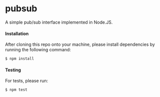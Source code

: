 # pubsub
A simple pub/sub interface implemented in Node.JS.

#### Installation

After cloning this repo onto your machine, please install dependencies by running the following command:
```sh
$ npm install
```

#### Testing

For tests, please run:
```sh
$ npm test
```
